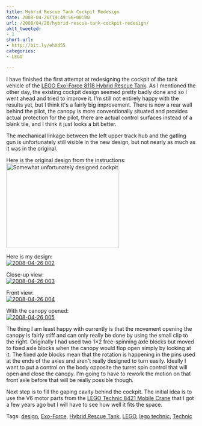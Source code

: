 ```yaml
---
title: Hybrid Rescue Tank Cockpit Redesign
date: 2008-04-26T19:49:56+00:00
url: /2008/04/26/hybrid-rescue-tank-cockpit-redesign/
aktt_tweeted:
- 1
short-url:
- http://bit.ly/ehXd55
categories:
- LEGO

---
```

<div class='microid-mailto+http:sha1:f527cdd6012ba026a6ad2977716dc2e59c1d59c3'>

I have finished the first attempt at redesigning the cockpit of the tank vehicle of the <a href="http://exoforce.lego.com/en-us/products/humans/8118.aspx">LEGO Exo-Force 8118 Hybrid Rescue Tank</a>. As I mentioned the other day, the existing cockpit design seemed pretty badly done and so I went ahead and tried to improve it. I'm still not entirely happy with the results yet, but I think it's a fairly big improvement. There is now a rear wall behind the pilot, the canopy is more conventionally situated and provides actual protection for the pilot, there are actual control surfaces instead of a blank tile, and I think it just looks a bit better.

The mechanical linkage between the left upper track hub and the gatling gun is unfortunately still visible in the new design, but not nearly as much as it was in the original.

Here is the original design from the instructions:<br /> <a href='http://www.cavort.org/wp-content/uploads/2008/04/2008-04-24-011.jpg'><img src="http://www.cavort.org/wp-content/uploads/2008/04/2008-04-24-011-300x225.jpg" alt="Somewhat unfortunately designed cockpit" title="Lego Exo-Force 8118 Hybrid Rescue Tank - Cocpit Closeup" width="300" height="225" class="alignnone size-medium wp-image-659" /></a>

Here is my design:<br /> <a rel="" title="2008-04-26 002" href="http://www.flickr.com/photos/52426882@N00/2443776548/"><img src="http://static.flickr.com/2297/2443776548_ea8dea8d33.jpg" alt="2008-04-26 002" /></a>

Close-up view:<br /> <a rel="" title="2008-04-26 003" href="http://www.flickr.com/photos/52426882@N00/2443778388/"><img src="http://static.flickr.com/2232/2443778388_796a37f776.jpg" alt="2008-04-26 003" /></a>

Front view:<br /> <a rel="" title="2008-04-26 004" href="http://www.flickr.com/photos/52426882@N00/2443780854/"><img src="http://static.flickr.com/2395/2443780854_8fa6486781.jpg" alt="2008-04-26 004" /></a>

With the canopy opened:<br /> <a rel="" title="2008-04-26 005" href="http://www.flickr.com/photos/52426882@N00/2442953793/"><img src="http://static.flickr.com/3022/2442953793_3d7448a115.jpg" alt="2008-04-26 005" /></a>

The thing I am least happy with currently is that the movement opening the canopy is fairly stiff and can only really be done by using the small clip to the right. Originally I had used two 1&#215;2 free-spinning axle blocks but moved to fixed axle blocks when the canopy would flop open simply by looking at it. The fixed axle blocks mean that the rotation is happening in the pins used at the ends of the axles and aren't really designed to turn easily. Ideally I want to put a control on the body opposite the turret spin control that will open and close the canopy. I'm going to have to rework the motion on that front axle before that will be really possible though.

Next step is to fill the gaping cavity behind the cockpit. The initial idea is to use the V6 motor parts from the <a href="http://shop.lego.com/Product/?p=8421">LEGO Technic 8421 Mobile Crane</a> that I got a few years ago but I will have to see how well it fits the space.

</div>

<div class="st-post-tags">
Tags: <a href="http://www.cavort.org/tag/design/" title="design" rel="tag">design</a>, <a href="http://www.cavort.org/tag/exo-force/" title="Exo-Force" rel="tag">Exo-Force</a>, <a href="http://www.cavort.org/tag/hybrid-rescue-tank/" title="Hybrid Rescue Tank" rel="tag">Hybrid Rescue Tank</a>, <a href="http://www.cavort.org/tag/lego/" title="LEGO" rel="tag">LEGO</a>, <a href="http://www.cavort.org/tag/lego-technic/" title="lego technic" rel="tag">lego technic</a>, <a href="http://www.cavort.org/tag/technic/" title="Technic" rel="tag">Technic</a><br />
</div>